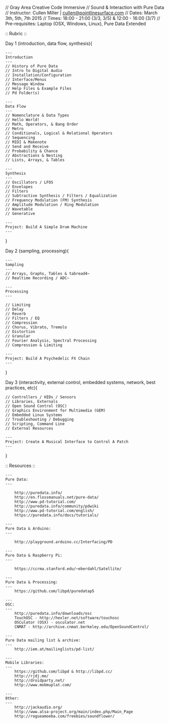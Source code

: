 // Gray Area Creative Code Immersive
// Sound & Interaction with Pure Data
// Instructor: Cullen Miller | cullen@pointlinesurface.com
// Dates: March 3th, 5th, 7th 2015
// Times: 18:00 - 21:00 (3/3, 3/5) & 12:00 - 16:00 (3/7)
// Pre-requisites: Laptop (OSX, Windows, Linux), Pure Data Extended

:: Rubric ::

Day 1 (introduction, data flow, synthesis){

	---
	Introduction
	---
	// History of Pure Data
	// Intro to Digital Audio
	// Installation/Configuration
	// Interface/Menus
	// Message Window
	// Help Files & Example Files
	// Pd Folder(s)

	---
	Data Flow
	---
	// Nomenclature & Data Types
	// Hello World!
	// Math, Operators, & Bang Order
	// Metro
	// Conditionals, Logical & Relational Operators
	// Sequencing
	// MIDI & Makenote
	// Send and Receive
	// Probability & Chance
	// Abstractions & Nesting
	// Lists, Arrays, & Tables
	
	---
	Synthesis
	--- 
	// Oscillators / LFOS
	// Envelopes
	// Filters
	// Subtractive Synthesis / Filters / Equalization
	// Frequency Modulation (FM) Synthesis
	// Amplitude Modulation / Ring Modulation 
	// Wavetable
	// Generative

	---
	Project: Build A Simple Drum Machine
	---

}

Day 2 (sampling, processing){

	---
	Sampling
	---
	// Arrays, Graphs, Tables & tabread4~
	// Realtime Recording / ADC~

	---
	Processing
	---

	// Limiting
	// Delay
	// Reverb
	// Filters / EQ
	// Compression
	// Chorus, Vibrato, Tremolo
	// Distortion
	// Granular
	// Fourier Analysis, Spectral Processing
	// Compression & Limiting

	---
	Project: Build A Psychedelic FX Chain
	---

}

Day 3 (interactivity, external control, embedded systems, network, best practices, etc){

	// Controllers / HIDs / Sensors
	// Libraries, Externals
	// Open Sound Control (OSC)
	// Graphics Environment for Multimedia (GEM)
	// Embedded Linux Systems
	// Troubleshooting / Debugging
	// Scripting, Command Line
	// External Resources

	---
	Project: Create A Musical Interface to Control A Patch
	---

}

:: Resources ::	

	---
	Pure Data:
	---

		http://puredata.info/
		http://en.flossmanuals.net/pure-data/
		http://www.pd-tutorial.com/
		http://puredata.info/community/pdwiki
		http://www.pd-tutorial.com/english/
		https://puredata.info/docs/tutorials/

	---
	Pure Data & Arduino:
	---

		http://playground.arduino.cc/Interfacing/PD

	---
	Pure Data & Raspberry Pi:
	---

		https://ccrma.stanford.edu/~eberdahl/Satellite/

	---
	Pure Data & Processing:
	---
		https://github.com/libpd/puredatap5

	---
	OSC: 
	---
		http://puredata.info/downloads/osc
		TouchOSC - http://hexler.net/software/touchosc
		OSCulator (OSX) - osculator.net
		CNMAT - http://archive.cnmat.berkeley.edu/OpenSoundControl/

	---
	Pure Data mailing list & archive:
	---
		http://iem.at/mailinglists/pd-list/

	---
	Mobile Libraries: 
	---
		https://github.com/libpd & http://libpd.cc/
		http://rjdj.me/
		http://droidparty.net/
		http://www.mobmuplat.com/

	---
	0ther:
	---
		http://jackaudio.org/
		http://www.alsa-project.org/main/index.php/Main_Page
		http://rogueamoeba.com/freebies/soundflower/

